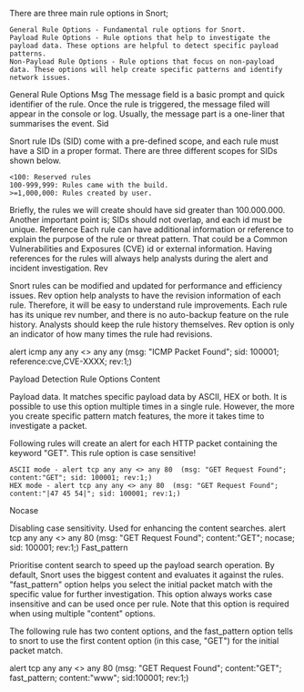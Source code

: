 
There are three main rule options in Snort;

    General Rule Options - Fundamental rule options for Snort. 
    Payload Rule Options - Rule options that help to investigate the payload data. These options are helpful to detect specific payload patterns.
    Non-Payload Rule Options - Rule options that focus on non-payload data. These options will help create specific patterns and identify network issues.


General Rule Options
Msg	The message field is a basic prompt and quick identifier of the rule. Once the rule is triggered, the message filed will appear in the console or log. Usually, the message part is a one-liner that summarises the event.
Sid
	

Snort rule IDs (SID) come with a pre-defined scope, and each rule must have a SID in a proper format. There are three different scopes for SIDs shown below.

    <100: Reserved rules
    100-999,999: Rules came with the build.
    >=1,000,000: Rules created by user.

Briefly, the rules we will create should have sid greater than 100.000.000. Another important point is; SIDs should not overlap, and each id must be unique. 
Reference
	Each rule can have additional information or reference to explain the purpose of the rule or threat pattern. That could be a Common Vulnerabilities and Exposures (CVE) id or external information. Having references for the rules will always help analysts during the alert and incident investigation.
Rev
	

Snort rules can be modified and updated for performance and efficiency issues. Rev option help analysts to have the revision information of each rule. Therefore, it will be easy to understand rule improvements. Each rule has its unique rev number, and there is no auto-backup feature on the rule history. Analysts should keep the rule history themselves. Rev option is only an indicator of how many times the rule had revisions.

alert icmp any any <> any any (msg: "ICMP Packet Found"; sid: 100001; reference:cve,CVE-XXXX; rev:1;)


Payload Detection Rule Options
Content
	

Payload data. It matches specific payload data by ASCII, HEX or both. It is possible to use this option multiple times in a single rule. However, the more you create specific pattern match features, the more it takes time to investigate a packet.

Following rules will create an alert for each HTTP packet containing the keyword "GET". This rule option is case sensitive!

    ASCII mode - alert tcp any any <> any 80  (msg: "GET Request Found"; content:"GET"; sid: 100001; rev:1;)
    HEX mode - alert tcp any any <> any 80  (msg: "GET Request Found"; content:"|47 45 54|"; sid: 100001; rev:1;)

Nocase
	
Disabling case sensitivity. Used for enhancing the content searches.
alert tcp any any <> any 80  (msg: "GET Request Found"; content:"GET"; nocase; sid: 100001; rev:1;)
Fast_pattern
	

Prioritise content search to speed up the payload search operation. By default, Snort uses the biggest content and evaluates it against the rules. "fast_pattern" option helps you select the initial packet match with the specific value for further investigation. This option always works case insensitive and can be used once per rule. Note that this option is required when using multiple "content" options. 

The following rule has two content options, and the fast_pattern option tells to snort to use the first content option (in this case, "GET") for the initial packet match.

alert tcp any any <> any 80  (msg: "GET Request Found"; content:"GET"; fast_pattern; content:"www";  sid:100001; rev:1;)